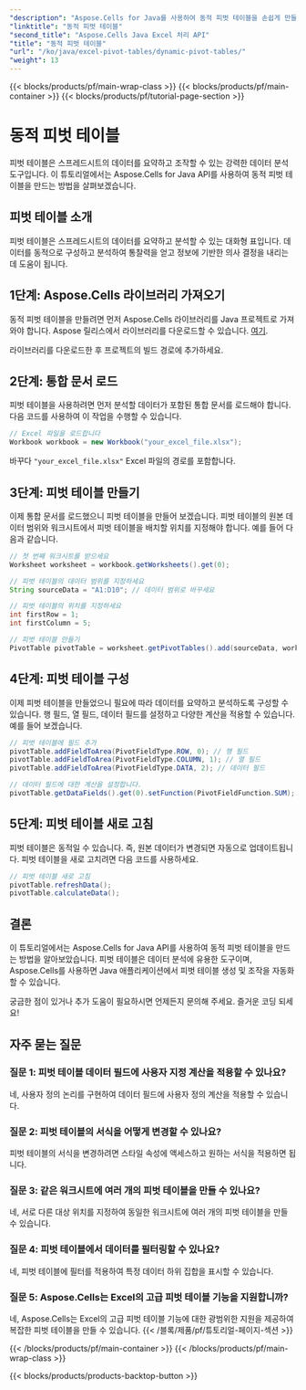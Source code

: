 ```yaml
---
"description": "Aspose.Cells for Java를 사용하여 동적 피벗 테이블을 손쉽게 만들어 보세요. 데이터를 손쉽게 분석하고 요약할 수 있으며, 데이터 분석 역량을 강화할 수 있습니다."
"linktitle": "동적 피벗 테이블"
"second_title": "Aspose.Cells Java Excel 처리 API"
"title": "동적 피벗 테이블"
"url": "/ko/java/excel-pivot-tables/dynamic-pivot-tables/"
"weight": 13
---
```


{{< blocks/products/pf/main-wrap-class >}}
{{< blocks/products/pf/main-container >}}
{{< blocks/products/pf/tutorial-page-section >}}

# 동적 피벗 테이블


피벗 테이블은 스프레드시트의 데이터를 요약하고 조작할 수 있는 강력한 데이터 분석 도구입니다. 이 튜토리얼에서는 Aspose.Cells for Java API를 사용하여 동적 피벗 테이블을 만드는 방법을 살펴보겠습니다.

## 피벗 테이블 소개

피벗 테이블은 스프레드시트의 데이터를 요약하고 분석할 수 있는 대화형 표입니다. 데이터를 동적으로 구성하고 분석하여 통찰력을 얻고 정보에 기반한 의사 결정을 내리는 데 도움이 됩니다.

## 1단계: Aspose.Cells 라이브러리 가져오기

동적 피벗 테이블을 만들려면 먼저 Aspose.Cells 라이브러리를 Java 프로젝트로 가져와야 합니다. Aspose 릴리스에서 라이브러리를 다운로드할 수 있습니다. [여기](https://releases.aspose.com/cells/java/).

라이브러리를 다운로드한 후 프로젝트의 빌드 경로에 추가하세요.

## 2단계: 통합 문서 로드

피벗 테이블을 사용하려면 먼저 분석할 데이터가 포함된 통합 문서를 로드해야 합니다. 다음 코드를 사용하여 이 작업을 수행할 수 있습니다.

```java
// Excel 파일을 로드합니다
Workbook workbook = new Workbook("your_excel_file.xlsx");
```

바꾸다 `"your_excel_file.xlsx"` Excel 파일의 경로를 포함합니다.

## 3단계: 피벗 테이블 만들기

이제 통합 문서를 로드했으니 피벗 테이블을 만들어 보겠습니다. 피벗 테이블의 원본 데이터 범위와 워크시트에서 피벗 테이블을 배치할 위치를 지정해야 합니다. 예를 들어 다음과 같습니다.

```java
// 첫 번째 워크시트를 받으세요
Worksheet worksheet = workbook.getWorksheets().get(0);

// 피벗 테이블의 데이터 범위를 지정하세요
String sourceData = "A1:D10"; // 데이터 범위로 바꾸세요

// 피벗 테이블의 위치를 지정하세요
int firstRow = 1;
int firstColumn = 5;

// 피벗 테이블 만들기
PivotTable pivotTable = worksheet.getPivotTables().add(sourceData, worksheet.getCells().get(firstRow, firstColumn), "PivotTable1");
```

## 4단계: 피벗 테이블 구성

이제 피벗 테이블을 만들었으니 필요에 따라 데이터를 요약하고 분석하도록 구성할 수 있습니다. 행 필드, 열 필드, 데이터 필드를 설정하고 다양한 계산을 적용할 수 있습니다. 예를 들어 보겠습니다.

```java
// 피벗 테이블에 필드 추가
pivotTable.addFieldToArea(PivotFieldType.ROW, 0); // 행 필드
pivotTable.addFieldToArea(PivotFieldType.COLUMN, 1); // 열 필드
pivotTable.addFieldToArea(PivotFieldType.DATA, 2); // 데이터 필드

// 데이터 필드에 대한 계산을 설정합니다.
pivotTable.getDataFields().get(0).setFunction(PivotFieldFunction.SUM);
```

## 5단계: 피벗 테이블 새로 고침

피벗 테이블은 동적일 수 있습니다. 즉, 원본 데이터가 변경되면 자동으로 업데이트됩니다. 피벗 테이블을 새로 고치려면 다음 코드를 사용하세요.

```java
// 피벗 테이블 새로 고침
pivotTable.refreshData();
pivotTable.calculateData();
```

## 결론

이 튜토리얼에서는 Aspose.Cells for Java API를 사용하여 동적 피벗 테이블을 만드는 방법을 알아보았습니다. 피벗 테이블은 데이터 분석에 유용한 도구이며, Aspose.Cells를 사용하면 Java 애플리케이션에서 피벗 테이블 생성 및 조작을 자동화할 수 있습니다.

궁금한 점이 있거나 추가 도움이 필요하시면 언제든지 문의해 주세요. 즐거운 코딩 되세요!

## 자주 묻는 질문

### 질문 1: 피벗 테이블 데이터 필드에 사용자 지정 계산을 적용할 수 있나요?

네, 사용자 정의 논리를 구현하여 데이터 필드에 사용자 정의 계산을 적용할 수 있습니다.

### 질문 2: 피벗 테이블의 서식을 어떻게 변경할 수 있나요?

피벗 테이블의 서식을 변경하려면 스타일 속성에 액세스하고 원하는 서식을 적용하면 됩니다.

### 질문 3: 같은 워크시트에 여러 개의 피벗 테이블을 만들 수 있나요?

네, 서로 다른 대상 위치를 지정하여 동일한 워크시트에 여러 개의 피벗 테이블을 만들 수 있습니다.

### 질문 4: 피벗 테이블에서 데이터를 필터링할 수 있나요?

네, 피벗 테이블에 필터를 적용하여 특정 데이터 하위 집합을 표시할 수 있습니다.

### 질문 5: Aspose.Cells는 Excel의 고급 피벗 테이블 기능을 지원합니까?

네, Aspose.Cells는 Excel의 고급 피벗 테이블 기능에 대한 광범위한 지원을 제공하여 복잡한 피벗 테이블을 만들 수 있습니다.
{{< /블록/제품/pf/튜토리얼-페이지-섹션 >}}

{{< /blocks/products/pf/main-container >}}
{{< /blocks/products/pf/main-wrap-class >}}

{{< blocks/products/products-backtop-button >}}